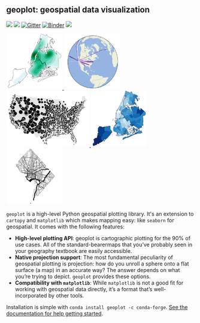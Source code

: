 ## geoplot: geospatial data visualization

[![](https://img.shields.io/conda/v/conda-forge/geoplot.svg)](https://github.com/conda-forge/geoplot-feedstock) ![](https://img.shields.io/badge/python-3.6+-blue.svg) [![Gitter](https://img.shields.io/gitter/room/ResidentMario/geoplot)](https://gitter.im/geoplot/community) [![Binder](https://mybinder.org/badge_logo.svg)](https://mybinder.org/v2/gh/ResidentMario/geoplot/master?filepath=notebooks%2Ftutorials%2FQuickstart.ipynb) [![](https://zenodo.org/badge/DOI/10.5281/zenodo.3475569.svg)](https://zenodo.org/record/3475569)

<a href=https://residentmario.github.io/geoplot/gallery/plot_nyc_collision_factors.html>
<img src="https://raw.githubusercontent.com/ResidentMario/geoplot/master/figures/nyc-collision-factors.png"
 height="150" width="150">
</a>

<a href=https://residentmario.github.io/geoplot/gallery/plot_los_angeles_flights.html>
<img src="https://raw.githubusercontent.com/ResidentMario/geoplot/master/figures/los-angeles-flights.png"
 height="150" width="150">
</a>

<a href=https://residentmario.github.io/geoplot/gallery/plot_usa_city_elevations.html>
<img src="https://raw.githubusercontent.com/ResidentMario/geoplot/master/figures/usa-city-elevations.png"
 height="150">
</a>

<a href=https://residentmario.github.io/geoplot/gallery/plot_nyc_parking_tickets.html>
<img src="https://raw.githubusercontent.com/ResidentMario/geoplot/master/figures/nyc-parking-tickets.png"
 height="150" width="150">
</a>

<a href=https://residentmario.github.io/geoplot/gallery/plot_dc_street_network.html>
<img src="https://raw.githubusercontent.com/ResidentMario/geoplot/master/figures/dc-street-network.png"
height="150" width="150">
</a>

``geoplot`` is a high-level Python geospatial plotting library. It's an extension to `cartopy` and `matplotlib` which makes mapping easy: like `seaborn` for geospatial. It comes with the following features:

* **High-level plotting API**: geoplot is cartographic plotting for the 90% of use cases. All of the standard-bearermaps that you’ve probably seen in your geography textbook are easily accessible.
* **Native projection support**: The most fundamental peculiarity of geospatial plotting is projection: how do you unroll a sphere onto a flat surface (a map) in an accurate way? The answer depends on what you’re trying to depict. `geoplot` provides these options.
* **Compatibility with `matplotlib`**: While `matplotlib` is not a good fit for working with geospatial data directly, it’s a format that’s well-incorporated by other tools.

Installation is simple with `conda install geoplot -c conda-forge`. [See the documentation for help getting started](https://residentmario.github.io/geoplot/index.html).
